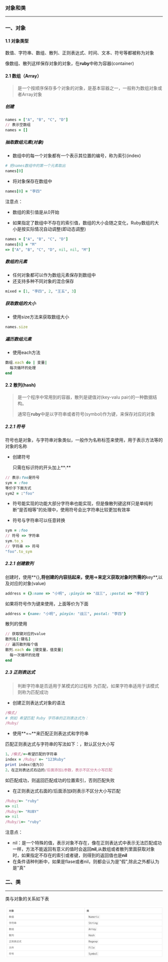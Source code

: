 ### 对象和类

-------

### 一、对象

#### 1.1 对象类型

数值、字符串、数组、散列、正则表达式、时间、文本、符号等都被称为对象

像数组、散列这样保存对象的对象，在**ruby**中称为容器(container)

#### 2.1 数组（Array）

> 是一个按顺序保存多个对象的对象，是基本容器之一，一般称为数组对象或者Array对象

##### 创建

```ruby
names = ["A", "B", "C", "D"]
// 表示空数组
names = []
```

##### 抽取数组元素(对象)

* 数组中的每一个对象都有一个表示其位置的编号，称为索引(index)

```ruby
# 把names数组中的第一个元素取出
names[0]
```

* 将对象保存在数组中

```ruby
names[0] = "李四"
```

注意点：

* 数组的索引值是从0开始

* 如果指定了数组中不存在的索引值，数组的大小会随之变化，Ruby数组的大小是按实际情况自动调整(即动态调整)

```ruby
names = ["A", "B", "C", "D"]
names[6] = "M"
=> ["A", "B", "C", "D", nil, nil, "M"]
```

##### 数组的元素

* 任何对象都可以作为数组元素保存到数组中
* 还支持多种不同对象的混合保存

```ruby
mixed = [1, "李四", 2, "王五", 3]
```

##### 获取数组的大小

* 使用size方法来获取数组大小

```ruby
names.size
```

##### 遍历数组元素

* 使用each方法

```ruby
数组.each do | 变量|
  每次循环的处理
end
```

#### 2.2 散列(hash)

> 是一个程序中常用到的容器，散列是键值对(key-valu pair)的一种数据结构。
>
> 通常在**ruby**中是以字符串或者符号(symbol)作为键，来保存对应的对象

##### 2.2.1 符号

符号也是对象，与字符串对象类似，一般作为名称标签来使用，用于表示方法等的对象的名称

* 创建符号

  只需在标识符的开头加上**:**

```ruby
// 表示:foo是符号
sym = :foo
等价于下面方式
sym2 = :"foo"
```

* 符号能实现的功能大部分字符串也能实现，但是像散列键这样只是单纯判断“是否相等”的处理中，使用符号会比字符串比较更加有效率

* 符号与字符串可以任意转换

```ruby
sym = :foo
// 符号 => 字符串
sym.to_s
// 字符串 => 符号
"foo".to_sym
```

##### 2.2.1 创建散列

创建时，使用**{}**,将创建的内容括起来，使用**=>**来定义获取对象时所需的**key**,以及对应的对象(value)

```ruby
address = {}:name => "小明", :pinyin => "战三", :postal => "李四"}
```

如果将符号作为键来使用，上面等价为下面

```ruby
address = {name: "小明", pinyin: "战三", postal: "李四"}
```

散列的使用

```ruby
// 获取键对应的value
散列名[:键名]
// 遍历散列每个值
散列.each do |键变量，值变量|
  每一次循环的处理
end
```

##### 2.3 正则表达式

> 判断字符串是否适用于某模式的过程称 为匹配，如果字符串适用于该模式则称为匹配成功

* 创建正则表达式对象的语法

```ruby
/模式/
# 例如 希望匹配 Ruby 字符串的正则表达式为：
/Ruby/
```

* 使用**=~**来匹配正则表达式和字符串

匹配正则表达式与字符串的写法如下：，默认区分大小写

```ruby
1、/模式/=~希望匹配的字符串
index = /Ruby/ =~ "123Ruby"
print index(值为3) 
2、在正则表达式右边的/后面添加i参数，表示不区分大小写匹配
```

如匹配成功，则返回匹配成功的位置索引，否则匹配失败

* 在正则表达式右面的/后面添加**i**则表示不区分大小写匹配

```ruby
/Ruby/=~ "ruby"
=> nil
/Ruby/=~ "RUBY"
=> nil
/Ruby/i=~ "ruby"
```

注意点：

* nil：是一个特殊的值，表示对象不存在，像在正则表达式中表示无法匹配成功一样，方法不能返回有意义的值时会返回**nil**,从数组或者散列里面获取对象时，如果指定不存在的索引或者键，则得到的返回值也是**nil**
* 在条件语种判断中，如果是flase或者nil，则都会认为是"假",除此之外都认为是"真"

### 二、类

---

类与对象的关系如下表

![image-20211020223925214](images/对象与类的对象表.png)

